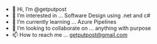 - 👋 Hi, I’m @getputpost
- 👀 I’m interested in ... Software Design using .net and c#
- 🌱 I’m currently learning ... Azure Pipelines
- 💞️ I’m looking to collaborate on ... anything with purpose
- 📫 How to reach me ... getputpost@gmail.com

<!---
getputpost/getputpost is a ✨ special ✨ repository because its `README.md` (this file) appears on your GitHub profile.
You can click the Preview link to take a look at your changes.
--->
